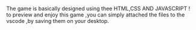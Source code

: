 The game is basically designed using thee HTML,CSS AND JAVASCRIPT !
to preview and enjoy this game ,you can simply attached the files to the vscode ,by saving them on your desktop.
